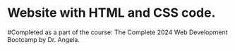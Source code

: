 # Website with HTML and CSS code. 
#Completed as a part of the course: The Complete 2024 Web Development Bootcamp by Dr. Angela.


